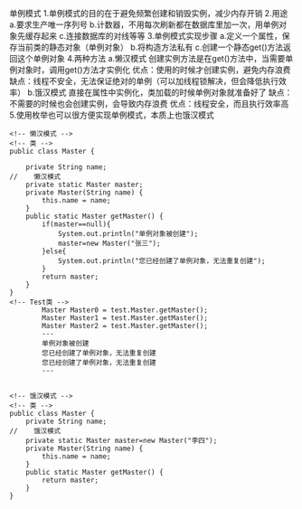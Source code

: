 单例模式
1.单例模式的目的在于避免频繁创建和销毁实例，减少内存开销
2.用途
    a.要求生产唯一序列号
    b.计数器，不用每次刷新都在数据库里加一次，用单例对象先缓存起来
    c.连接数据库的对线等等
3.单例模式实现步骤
    a.定义一个属性，保存当前类的静态对象（单例对象）
    b.将构造方法私有
    c.创建一个静态get()方法返回这个单例对象
4.两种方法
    a.懒汉模式
        创建实例方法是在get()方法中，当需要单例对象时，调用get()方法才实例化
        优点：使用的时候才创建实例，避免内存浪费
        缺点：线程不安全，无法保证绝对的单例（可以加线程锁解决，但会降低执行效率）
    b.饿汉模式
        直接在属性中实例化，类加载的时候单例对象就准备好了
        缺点：不需要的时候也会创建实例，会导致内存浪费
        优点：线程安全，而且执行效率高
5.使用枚举也可以很方便实现单例模式，本质上也饿汉模式
```
<!-- 懒汉模式 -->
<!-- 类 -->
public class Master {
    
    private String name;
//    懒汉模式
    private static Master master;
    private Master(String name) {
        this.name = name;
    }
    public static Master getMaster() {
        if(master==null){
            System.out.println("单例对象被创建");
            master=new Master("张三");
        }else{
            System.out.println("您已经创建了单例对象，无法重复创建");
        }
        return master;
    }
}
<!-- Test类 -->
        Master Master0 = test.Master.getMaster();
        Master Master1 = test.Master.getMaster();
        Master Master2 = test.Master.getMaster();
        ---
        单例对象被创建
        您已经创建了单例对象，无法重复创建
        您已经创建了单例对象，无法重复创建
        ---
        

<!-- 饿汉模式 -->
<!-- 类 -->
public class Master {
    private String name;
//    饿汉模式
    private static Master master=new Master("李四");
    private Master(String name) {
        this.name = name;
    }
    public static Master getMaster() {
        return master;
    }
}
```